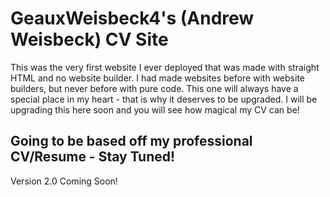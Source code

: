 # GeauxWeisbeck4's (Andrew Weisbeck) CV Site

This was the very first website I ever deployed that was made with straight HTML and no website builder. I had made websites before with website builders, but never before with pure code. This one will always have a special place in my heart - that is why it deserves to be upgraded. I will be upgrading this here soon and you will see how magical my CV can be!

## Going to be based off my professional CV/Resume - Stay Tuned!

Version 2.0 Coming Soon!

